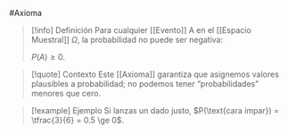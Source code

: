 #Axioma

> [!info] Definición
> Para cualquier [[Evento]] A en el [[Espacio Muestral]] $\Omega$, la probabilidad no puede ser negativa:
> 
> $P(A) \ge 0.$

> [!quote] Contexto
> Este [[Axioma]] garantiza que asignemos valores plausibles a probabilidad; no podemos tener “probabilidades” menores que cero.  

> [!example] Ejemplo
> Si lanzas un dado justo, $P(\text{cara impar}) = \tfrac{3}{6} = 0.5 \ge 0$. 